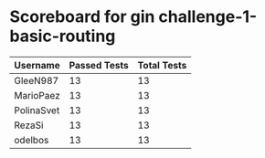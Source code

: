 # Scoreboard for gin challenge-1-basic-routing

| Username   | Passed Tests | Total Tests |
|------------|--------------|-------------|
| GleeN987 | 13 | 13 |
| MarioPaez | 13 | 13 |
| PolinaSvet | 13 | 13 |
| RezaSi | 13 | 13 |
| odelbos | 13 | 13 |
